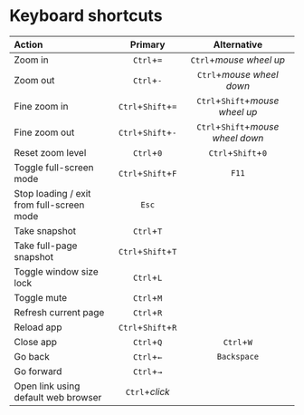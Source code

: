 # Keyboard shortcuts

| Action                                    | Primary            | Alternative                       |
|:------------------------------------------|:------------------:|:---------------------------------:|
| Zoom in                                   | `Ctrl`+`=`         | `Ctrl`+_mouse wheel up_           |
| Zoom out                                  | `Ctrl`+`-`         | `Ctrl`+_mouse wheel down_         |
| Fine zoom in                              | `Ctrl`+`Shift`+`=` | `Ctrl`+`Shift`+_mouse wheel up_   |
| Fine zoom out                             | `Ctrl`+`Shift`+`-` | `Ctrl`+`Shift`+_mouse wheel down_ |
| Reset zoom level                          | `Ctrl`+`0`         | `Ctrl`+`Shift`+`0`                |
| Toggle full-screen mode                   | `Ctrl`+`Shift`+`F` | `F11`                             |
| Stop loading / exit from full-screen mode | `Esc`              |                                   |
| Take snapshot                             | `Ctrl`+`T`         |                                   |
| Take full-page snapshot                   | `Ctrl`+`Shift`+`T` |                                   |
| Toggle window size lock                   | `Ctrl`+`L`         |                                   |
| Toggle mute                               | `Ctrl`+`M`         |                                   |
| Refresh current page                      | `Ctrl`+`R`         |                                   |
| Reload app                                | `Ctrl`+`Shift`+`R` |                                   |
| Close app                                 | `Ctrl`+`Q`         | `Ctrl`+`W`                        |
| Go back                                   | `Ctrl`+`←`         | `Backspace`                       |
| Go forward                                | `Ctrl`+`→`         |                                   |
| Open link using default web browser       | `Ctrl`+_click_     |                                   |
